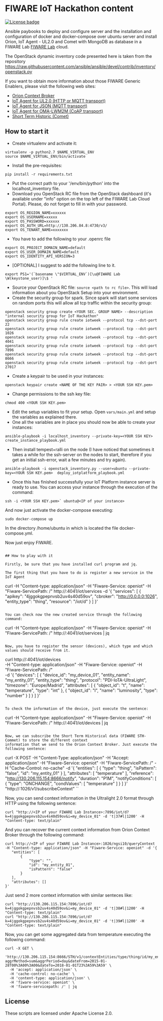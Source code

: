# <a name="top"></a>FIWARE IoT Hackathon content
[![License badge](https://img.shields.io/badge/license-Apache_2.0-blue.svg)](https://opensource.org/licenses/Apache-2.0)

Ansible paybooks to deploy and configure server and the installation and configuration
of docker and docker-compose over ubuntu server and install Orion, IoT Agent - UL2.0 and
Comet with MongoDB as database in a FIWARE Lab [FIWARE Lab](https://cloud.lab.fiware.org) 
cloud.

The OpenStack dynamic inventory code presented here is taken from the repository 
https://raw.githubusercontent.com/ansible/ansible/devel/contrib/inventory/openstack.py

If you want to obtain more information about those FIWARE Generic Enablers, please visit 
the following web sites:
- [Orion Context Broker](https://fiware-orion.readthedocs.io)
- [IoT Agent for UL2.0 (HTTP or MQTT transport)](https://github.com/telefonicaid/iotagent-ul)
- [IoT Agent for JSON (MQTT transport)](https://github.com/telefonicaid/iotagent-uljson)
- [IoT Agent for OMA-LWM2M (CoAP transport)](https://github.com/telefonicaid/lightweightm2m-iotagent)
- [Short Term Historic (Comet)](https://fiware-sth-comet.readthedocs.io/en/latest/)

## How to start it

- Create virtualenv and activate it:
```
virtualenv -p python2.7 $NAME_VIRTUAL_ENV
source $NAME_VIRTUAL_ENV/bin/activate
```
- Install the pre-requisites:
```
pip install -r requirements.txt
```
- Put the correct path to your '/env/bin/python' into the localhost_inventory file.
- Download you OpenStack RC file from the OpenStack dashboard (it's available under 
"info" option on the top left of the FIWARE Lab Cloud Portal). Please, do not forget 
to fill in with your password.
```
export OS_REGION_NAME=xxxxxx
export OS_USERNAME=xxxxx
export OS_PASSWORD=xxxxxx
export OS_AUTH_URL=http://130.206.84.8:4730/v3/
export OS_TENANT_NAME=xxxxxxx
```
- You have to add the following to your .openrc file
```
export OS_PROJECT_DOMAIN_NAME=default
export OS_USER_DOMAIN_NAME=default
export OS_IDENTITY_API_VERSION=3
```
- [OPTIONAL] I suggest to add the following line to it.
```
export PS1='(`basename \"$VIRTUAL_ENV`)[\u@FIWARE Lab \W(keystone_user)]\$ '
```
- Source your OpenStack RC file: `source <path to rc file>`. This will load information 
about you OpenStack Setup into your environment.
- Create the security group for spark. Since spark will start some services on random 
ports this will allow all tcp traffic within the security group:
```
openstack security group create <YOUR SEC. GROUP NAME> --description "internal security group for IoT Hackathon"
openstack security group rule create iotweek --protocol tcp --dst-port 22
openstack security group rule create iotweek --protocol tcp --dst-port 1026
openstack security group rule create iotweek --protocol tcp --dst-port 4041
openstack security group rule create iotweek --protocol tcp --dst-port 7896
openstack security group rule create iotweek --protocol tcp --dst-port 8666
openstack security group rule create iotweek --protocol tcp --dst-port 27017
```
- Create a keypair to be used in your instances:
```
openstack keypair create <NAME OF THE KEY PAIR> > <YOUR SSH KEY.pem>
```
- Change permissions to the ssh key file:
```
chmod 400 <YOUR SSH KEY.pem>
```
- Edit the setup variables to fit your setup. Open `vars/main.yml` and setup the 
variables as explained there.
- One all the variables are in place you should now be able to create your instances:
```
ansible-playbook -i localhost_inventory --private-key=<YOUR SSH KEY> create_instance_playbook.yml
```
- Then install tempest+ralli on the node (I have noticed that sometimes it takes a while 
for the ssh-server on the nodes to start, therefore if you get an initial ssh-error, 
wait a few minutes and try again).
```
ansible-playbook -i openstack_inventory.py --user=ubuntu --private-key=<YOUR SSH KEY.pem>  deploy_iotplatform_playbook.yml
```
- Once this has finished successfully your IoT Platform instance server is ready to use. You can access
your instance through the execution of the command:
```
ssh -i <YOUR SSH KEY.pem>` ubuntu@<IP of your instance>
```
And now just activate the docker-compose executing:
```
sudo docker-compose up
```
In the directory /home/ubuntu in which is located the file docker-compose.yml.

Now just enjoy FIWARE.

```

## How to play with it

Firstly, be sure that you have installed curl program and jq.

The first thing that you have to do is register a new service in the IoT Agent

```  
curl -H "Content-type: application/json" -H "Fiware-Service: openiot" -H "Fiware-ServicePath: /" http://<IP of your FIWARE Lab Instance>:4041/iot/services -d '{
 "services": [
   {
     "apikey":      "4jggokgpepnvsb2uv4s40d59ov",
     "cbroker":     "http://0.0.0.0:1026",
     "entity_type": "thing",
     "resource":    "/iot/d"
   }
 ]
}'
```

You can check now the new created service through the following command:

```
curl -H "Content-type: application/json" -H "Fiware-Service: openiot" -H "Fiware-ServicePath: /" http://<IP of your FIWARE Lab Instance>:4041/iot/services | jq
```

Now, you have to register the sensor (devices), which type and which values should receive from it.

```
curl http://<IP of your FIWARE Lab Instance>:4041/iot/devices \
-H "Content-type: application/json" -H "Fiware-Service: openiot" -H "Fiware-ServicePath: /" \
-d '{
 "devices": [
   {
     "device_id":   "my_device_01",
     "entity_name": "my_entity_01",
     "entity_type": "thing",
     "protocol":    "PDI-IoTA-UltraLight",
     "timezone":    "Europe/Madrid",
     "attributes": [
       {
         "object_id": "t",
         "name":      "temperature",
         "type":      "int"
       },
       {
         "object_id": "l",
         "name":      "luminosity",
         "type":      "number"
       }
     ]
   }
 ]
}'
```

To check the information of the device, just execute the sentence:

```
curl -H "Content-type: application/json" -H "Fiware-Service: openiot" -H "Fiware-ServicePath: /" http://<IP of your FIWARE Lab Instance>:4041/iot/devices | jq
```

Now, we can subscribe the Short Term Historical data (FIWARE STH-Commet) to store the different context 
information that we send to the Orion Context Broker. Just execute the following sentence:
```
curl -X POST -H "Content-Type: application/json" -H "Accept: application/json" -H "Fiware-Service: openiot" -H "Fiware-ServicePath: /" -H "Cache-Control: no-cache" -d '{
    "entities": [
        {
            "type": "thing",
            "isPattern": "false",
            "id": "my_entity_01"
        }
    ],
    "attributes": [
        "temperature"
    ],
    "reference": "http://130.206.115.154:8666/notify",
    "duration": "P1M",
    "notifyConditions": [
        {
            "type": "ONCHANGE",
            "condValues": [
                "temperature"
            ]
        }
    ]
}' "http://<IP of your FIWARE Lab Instance>:1026/v1/subscribeContext"
``
 
Now, you can send context information in the Ultralight 2.0 format through HTTP using the following sentence:

```
curl "http://<IP of your FIWARE Lab Instance>:7896/iot/d?k=4jggokgpepnvsb2uv4s40d59ov&i=my_device_01" -d 't|37#l|1200' -H "Content-type: text/plain"
```

And you can recover the current context information from Orion Context Broker through the following command:

```
curl http://<IP of your FIWARE Lab Instance>:1026/ngsi10/queryContext -H "Content-type: application/json" -H "Fiware-Service: openiot" -d '{
   "entities": [
       {
           "type": "", 
           "id": "my_entity_01", 
           "isPattern": "false"
       }
   ], 
   "attributes": []
}'
```

Just send 2 more context information with similar senteces like:
```
curl "http://130.206.115.154:7896/iot/d?k=4jggokgpepnvsb2uv4s40d59ov&i=my_device_01" -d 't|38#l|1200' -H "Content-type: text/plain"
curl "http://130.206.115.154:7896/iot/d?k=4jggokgpepnvsb2uv4s40d59ov&i=my_device_01" -d 't|39#l|1200' -H "Content-type: text/plain"
```

Now, you can get some aggregated data from temperature executing the following command:
```
curl -X GET \
  'http://130.206.115.154:8666/STH/v1/contextEntities/type/thing/id/my_entity_01/attributes/temperature?aggrMethod=sum&aggrPeriod=day&dateFrom=2015-01-28T00%3A00%3A00&dateTo=2018-01-01T23%3A59%3A59' \
  -H 'accept: application/json' \
  -H 'cache-control: no-cache' \
  -H 'content-type: application/json' \
  -H 'fiware-service: openiot' \
  -H 'fiware-servicepath: /' | jq
```  

## License

These scripts are licensed under Apache License 2.0.
